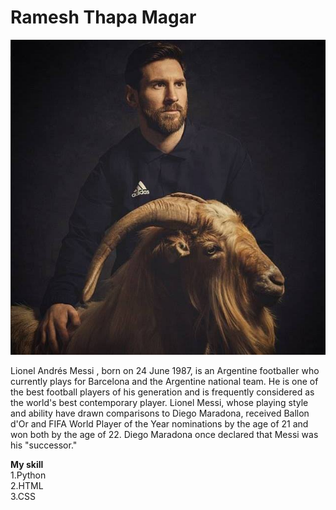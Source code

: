 Ramesh Thapa Magar
===========
![Image](https://github.com/RameshMagar/RameshMagar.github.io/blob/master/messi.jpg?raw=true)

Lionel Andrés Messi , born on 24 June 1987, is an Argentine footballer who currently plays for Barcelona and the Argentine national team. He is one of the best football players of his generation and is frequently considered as the world's best contemporary player. Lionel Messi, whose playing style and ability have drawn comparisons to Diego Maradona, received Ballon d'Or and FIFA World Player of the Year nominations by the age of 21 and won both by the age of 22. Diego Maradona once declared that Messi was his "successor."


**My skill**  
1.Python  
2.HTML  
3.CSS  
